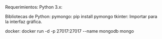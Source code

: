 Requerimientos:
Python 3.x:


Bibliotecas de Python:
pymongo: pip install pymongo
tkinter: Importar para la interfaz gráfica.

docker:
docker run -d -p 27017:27017 --name mongodb mongo
